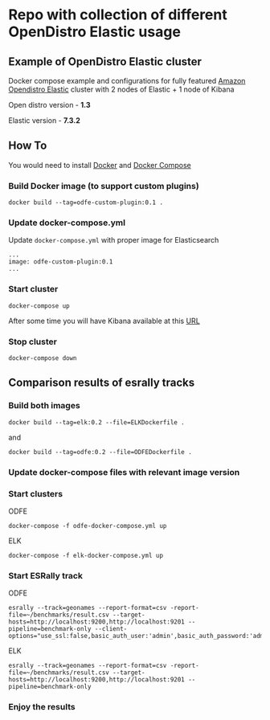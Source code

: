 # Repo with collection of different OpenDistro Elastic usage

## Example of OpenDistro Elastic cluster  

Docker compose example and configurations for fully featured [Amazon Opendistro Elastic](https://opendistro.github.io/for-elasticsearch/) cluster with 2 nodes of Elastic + 1 node of Kibana

Open distro version - **1.3**

Elastic version - **7.3.2**

## How To

You would need to install [Docker](https://docs.docker.com/install/) and [Docker Compose](https://docs.docker.com/compose/install/)

### Build Docker image (to support custom plugins)

```
docker build --tag=odfe-custom-plugin:0.1 .
```

### Update docker-compose.yml

Update `docker-compose.yml` with proper image for Elasticsearch

```
...
image: odfe-custom-plugin:0.1
...
```


### Start cluster 

```
docker-compose up
```

After some time you will have Kibana available at this [URL](http://localhost:5601/app/kibana#/discover)

### Stop cluster

```
docker-compose down
```


## Comparison results of esrally tracks

### Build both images
```
docker build --tag=elk:0.2 --file=ELKDockerfile .
```
and
```
docker build --tag=odfe:0.2 --file=ODFEDockerfile .
```

### Update docker-compose files with relevant image version

### Start clusters

ODFE
```
docker-compose -f odfe-docker-compose.yml up
```

ELK
```
docker-compose -f elk-docker-compose.yml up
```

### Start ESRally track

ODFE
```
esrally --track=geonames --report-format=csv -report-file=~/benchmarks/result.csv --target-hosts=http://localhost:9200,http://localhost:9201 --pipeline=benchmark-only --client-options="use_ssl:false,basic_auth_user:'admin',basic_auth_password:'admin'"
```

ELK
```
esrally --track=geonames --report-format=csv -report-file=~/benchmarks/result.csv --target-hosts=http://localhost:9200,http://localhost:9201 --pipeline=benchmark-only
```
### Enjoy the results
